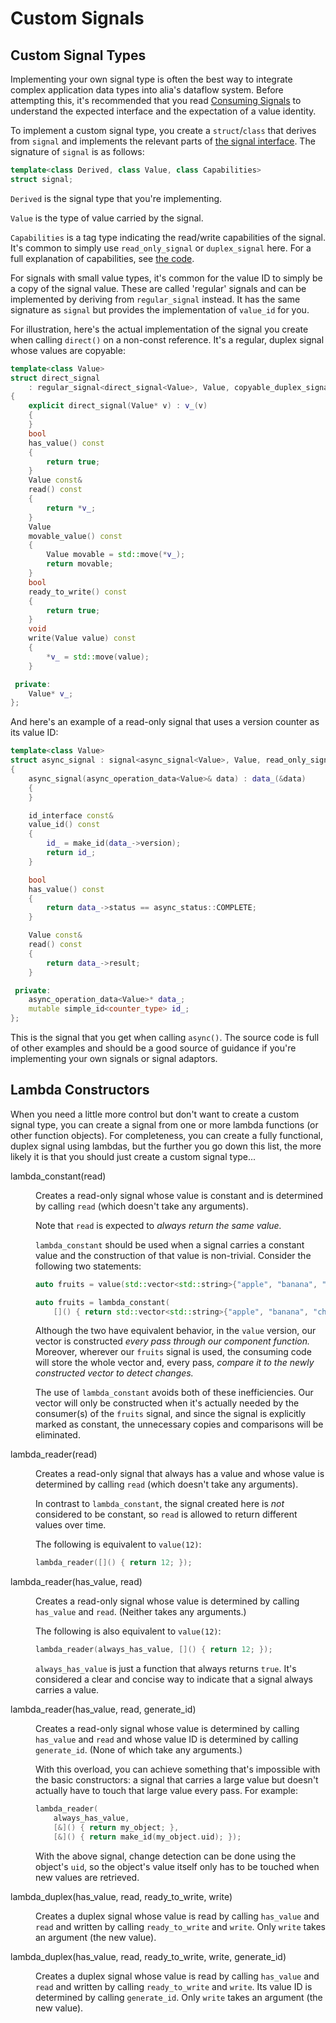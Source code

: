 Custom Signals
==============

Custom Signal Types
-------------------

Implementing your own signal type is often the best way to integrate complex
application data types into alia's dataflow system. Before attempting this,
it's recommended that you read [Consuming Signals](consuming-signals.md) to
understand the expected interface and the expectation of a value identity.

To implement a custom signal type, you create a `struct`/`class` that derives
from `signal` and implements the relevant parts of [the signal
interface](consuming-signals.md#the-signal-interface). The signature of
`signal` is as follows:

```cpp
template<class Derived, class Value, class Capabilities>
struct signal;
```

`Derived` is the signal type that you're implementing.

`Value` is the type of value carried by the signal.

`Capabilities` is a tag type indicating the read/write capabilities of the
signal. It's common to simply use `read_only_signal` or `duplex_signal` here.
For a full explanation of capabilities, see [the
code](https://github.com/alialib/alia/blob/main/src/alia/signals/core.hpp).

For signals with small value types, it's common for the value ID to simply be a
copy of the signal value. These are called 'regular' signals and can be
implemented by deriving from `regular_signal` instead. It has the same
signature as `signal` but provides the implementation of `value_id` for you.

For illustration, here's the actual implementation of the signal you create
when calling `direct()` on a non-const reference. It's a regular, duplex signal
whose values are copyable:

```cpp
template<class Value>
struct direct_signal
    : regular_signal<direct_signal<Value>, Value, copyable_duplex_signal>
{
    explicit direct_signal(Value* v) : v_(v)
    {
    }
    bool
    has_value() const
    {
        return true;
    }
    Value const&
    read() const
    {
        return *v_;
    }
    Value
    movable_value() const
    {
        Value movable = std::move(*v_);
        return movable;
    }
    bool
    ready_to_write() const
    {
        return true;
    }
    void
    write(Value value) const
    {
        *v_ = std::move(value);
    }

 private:
    Value* v_;
};
```

And here's an example of a read-only signal that uses a version counter as its
value ID:

```cpp
template<class Value>
struct async_signal : signal<async_signal<Value>, Value, read_only_signal>
{
    async_signal(async_operation_data<Value>& data) : data_(&data)
    {
    }

    id_interface const&
    value_id() const
    {
        id_ = make_id(data_->version);
        return id_;
    }

    bool
    has_value() const
    {
        return data_->status == async_status::COMPLETE;
    }

    Value const&
    read() const
    {
        return data_->result;
    }

 private:
    async_operation_data<Value>* data_;
    mutable simple_id<counter_type> id_;
};
```

This is the signal that you get when calling `async()`. The source code is full
of other examples and should be a good source of guidance if you're
implementing your own signals or signal adaptors.

Lambda Constructors
-------------------

When you need a little more control but don't want to create a custom signal
type, you can create a signal from one or more lambda functions (or other
function objects). For completeness, you can create a fully functional, duplex
signal using lambdas, but the further you go down this list, the more likely it
is that you should just create a custom signal type...

<dl>

<dt>lambda_constant(read)</dt><dd>

Creates a read-only signal whose value is constant and is determined by calling
`read` (which doesn't take any arguments).

Note that `read` is expected to *always return the same value.*

`lambda_constant` should be used when a signal carries a constant value and the
construction of that value is non-trivial. Consider the following two
statements:

```cpp
auto fruits = value(std::vector<std::string>{"apple", "banana", "cherry"});
```

```cpp
auto fruits = lambda_constant(
    []() { return std::vector<std::string>{"apple", "banana", "cherry"}; });
```

Although the two have equivalent behavior, in the `value` version, our vector
is constructed *every pass through our component function.* Moreover, wherever
our `fruits` signal is used, the consuming code will store the whole vector
and, every pass, *compare it to the newly constructed vector to detect
changes.*

The use of `lambda_constant` avoids both of these inefficiencies. Our vector
will only be constructed when it's actually needed by the consumer(s) of the
`fruits` signal, and since the signal is explicitly marked as constant, the
unnecessary copies and comparisons will be eliminated.

<dt>lambda_reader(read)</dt><dd>

Creates a read-only signal that always has a value and whose value is
determined by calling `read` (which doesn't take any arguments).

In contrast to `lambda_constant`, the signal created here is *not* considered
to be constant, so `read` is allowed to return different values over time.

The following is equivalent to `value(12)`:

```cpp
lambda_reader([]() { return 12; });
```

</dd>

<dt>lambda_reader(has_value, read)</dt><dd>

Creates a read-only signal whose value is determined by calling `has_value` and
`read`. (Neither takes any arguments.)

The following is also equivalent to `value(12)`:

```cpp
lambda_reader(always_has_value, []() { return 12; });
```

`always_has_value` is just a function that always returns `true`. It's
considered a clear and concise way to indicate that a signal always carries a
value.
</dd>

<dt>lambda_reader(has_value, read, generate_id)</dt><dd>

Creates a read-only signal whose value is determined by calling `has_value` and
`read` and whose value ID is determined by calling `generate_id`. (None of
which take any arguments.)

With this overload, you can achieve something that's impossible with the
basic constructors: a signal that carries a large value but doesn't actually
have to touch that large value every pass. For example:

```cpp
lambda_reader(
    always_has_value,
    [&]() { return my_object; },
    [&]() { return make_id(my_object.uid); });
```

With the above signal, change detection can be done using the object's `uid`,
so the object's value itself only has to be touched when new values are
retrieved.
</dd>

<dt>lambda_duplex(has_value, read, ready_to_write, write)</dt><dd>

Creates a duplex signal whose value is read by calling `has_value` and `read`
and written by calling `ready_to_write` and `write`. Only `write` takes an
argument (the new value).
</dd>

<dt>lambda_duplex(has_value, read, ready_to_write, write, generate_id)
</dt><dd>

Creates a duplex signal whose value is read by calling `has_value` and `read`
and written by calling `ready_to_write` and `write`. Its value ID is determined
by calling `generate_id`. Only `write` takes an argument (the new value).
</dd>

</dl>
